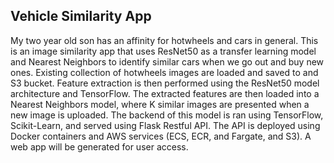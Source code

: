 ## Vehicle Similarity App

My two year old son has an affinity for hotwheels and cars in general. This is an image similarity app that uses ResNet50 as a transfer learning model and Nearest Neighbors to identify similar cars when we go out and buy new ones. Existing collection of hotwheels images are loaded and saved to and S3 bucket. Feature extraction is then performed using the ResNet50 model architecture and TensorFlow. The extracted features are then loaded into a Nearest Neighbors model, where K similar images are presented when a new image is uploaded. The backend of this model is ran using TensorFlow, Scikit-Learn, and served using Flask Restful API. The API is deployed using Docker containers and AWS services (ECS, ECR, and Fargate, and S3). A web app will be generated for user access.  